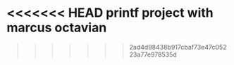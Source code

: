 <<<<<<< HEAD
printf project with marcus octavian
=======
  
>>>>>>> 2ad4d98438b917cbaf73e47c05223a77e978535d
